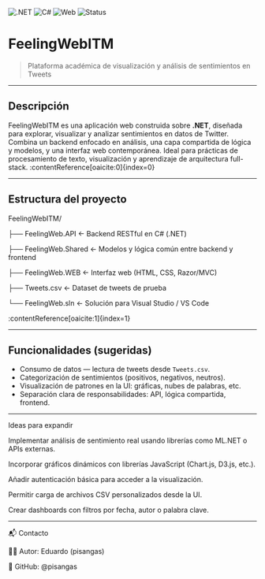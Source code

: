 ![.NET](https://img.shields.io/badge/.NET-6.0-blueviolet?logo=dotnet&logoColor=white)
![C#](https://img.shields.io/badge/C%23-Backend%20Logic-green?logo=csharp&logoColor=white)
![Web](https://img.shields.io/badge/Frontend-Web%20UI-lightgrey)
![Status](https://img.shields.io/badge/Status-Acad%C3%A9mico-orange)

# FeelingWebITM

> Plataforma académica de visualización y análisis de sentimientos en Tweets

---

##  Descripción

FeelingWebITM es una aplicación web construida sobre **.NET**, diseñada para explorar, visualizar y analizar sentimientos en datos de Twitter. Combina un backend enfocado en análisis, una capa compartida de lógica y modelos, y una interfaz web contemporánea. Ideal para prácticas de procesamiento de texto, visualización y aprendizaje de arquitectura full-stack. :contentReference[oaicite:0]{index=0}

---

##  Estructura del proyecto

FeelingWebITM/

├── FeelingWeb.API ← Backend RESTful en C# (.NET)

├── FeelingWeb.Shared ← Modelos y lógica común entre backend y frontend

├── FeelingWeb.WEB ← Interfaz web (HTML, CSS, Razor/MVC)

├── Tweets.csv ← Dataset de tweets de prueba

└── FeelingWeb.sln ← Solución para Visual Studio / VS Code

:contentReference[oaicite:1]{index=1}

---

##  Funcionalidades (sugeridas)

- Consumo de datos — lectura de tweets desde `Tweets.csv`.
- Categorización de sentimientos (positivos, negativos, neutros).
- Visualización de patrones en la UI: gráficas, nubes de palabras, etc.
- Separación clara de responsabilidades: API, lógica compartida, frontend.

---

Ideas para expandir

Implementar análisis de sentimiento real usando librerías como ML.NET o APIs externas.

Incorporar gráficos dinámicos con librerías JavaScript (Chart.js, D3.js, etc.).

Añadir autenticación básica para acceder a la visualización.

Permitir carga de archivos CSV personalizados desde la UI.

Crear dashboards con filtros por fecha, autor o palabra clave.

---

📬 Contacto

👨‍💻 Autor: Eduardo (pisangas)

🔗 GitHub: @pisangas
